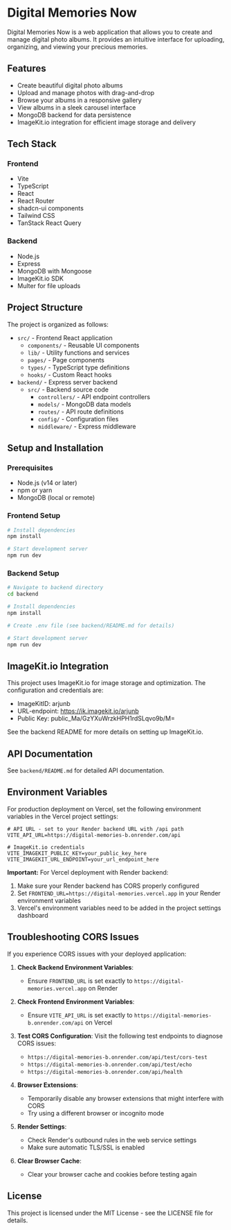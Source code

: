 # Digital Memories Now

Digital Memories Now is a web application that allows you to create and manage digital photo albums. It provides an intuitive interface for uploading, organizing, and viewing your precious memories.

## Features

- Create beautiful digital photo albums
- Upload and manage photos with drag-and-drop
- Browse your albums in a responsive gallery
- View albums in a sleek carousel interface
- MongoDB backend for data persistence
- ImageKit.io integration for efficient image storage and delivery

## Tech Stack

### Frontend
- Vite
- TypeScript
- React
- React Router
- shadcn-ui components
- Tailwind CSS
- TanStack React Query

### Backend
- Node.js
- Express
- MongoDB with Mongoose
- ImageKit.io SDK
- Multer for file uploads

## Project Structure

The project is organized as follows:

- `src/` - Frontend React application
  - `components/` - Reusable UI components
  - `lib/` - Utility functions and services
  - `pages/` - Page components
  - `types/` - TypeScript type definitions
  - `hooks/` - Custom React hooks
- `backend/` - Express server backend
  - `src/` - Backend source code
    - `controllers/` - API endpoint controllers
    - `models/` - MongoDB data models
    - `routes/` - API route definitions
    - `config/` - Configuration files
    - `middleware/` - Express middleware

## Setup and Installation

### Prerequisites
- Node.js (v14 or later)
- npm or yarn
- MongoDB (local or remote)

### Frontend Setup

```bash
# Install dependencies
npm install

# Start development server
npm run dev
```

### Backend Setup

```bash
# Navigate to backend directory
cd backend

# Install dependencies
npm install

# Create .env file (see backend/README.md for details)

# Start development server
npm run dev
```

## ImageKit.io Integration

This project uses ImageKit.io for image storage and optimization. The configuration and credentials are:

- ImageKitID: arjunb
- URL-endpoint: https://ik.imagekit.io/arjunb
- Public Key: public_Ma/GzYXuWrzkHPH1rdSLqvo9b/M=

See the backend README for more details on setting up ImageKit.io.

## API Documentation

See `backend/README.md` for detailed API documentation.

## Environment Variables

For production deployment on Vercel, set the following environment variables in the Vercel project settings:

```
# API URL - set to your Render backend URL with /api path
VITE_API_URL=https://digital-memories-b.onrender.com/api

# ImageKit.io credentials
VITE_IMAGEKIT_PUBLIC_KEY=your_public_key_here
VITE_IMAGEKIT_URL_ENDPOINT=your_url_endpoint_here
```

**Important:** For Vercel deployment with Render backend:
1. Make sure your Render backend has CORS properly configured 
2. Set `FRONTEND_URL=https://digital-memories.vercel.app` in your Render environment variables
3. Vercel's environment variables need to be added in the project settings dashboard

## Troubleshooting CORS Issues

If you experience CORS issues with your deployed application:

1. **Check Backend Environment Variables**:
   - Ensure `FRONTEND_URL` is set exactly to `https://digital-memories.vercel.app` on Render

2. **Check Frontend Environment Variables**:
   - Ensure `VITE_API_URL` is set exactly to `https://digital-memories-b.onrender.com/api` on Vercel

3. **Test CORS Configuration**:
   Visit the following test endpoints to diagnose CORS issues:
   - `https://digital-memories-b.onrender.com/api/test/cors-test`
   - `https://digital-memories-b.onrender.com/api/test/echo`
   - `https://digital-memories-b.onrender.com/api/health`

4. **Browser Extensions**:
   - Temporarily disable any browser extensions that might interfere with CORS
   - Try using a different browser or incognito mode

5. **Render Settings**:
   - Check Render's outbound rules in the web service settings
   - Make sure automatic TLS/SSL is enabled

6. **Clear Browser Cache**:
   - Clear your browser cache and cookies before testing again

## License

This project is licensed under the MIT License - see the LICENSE file for details.
